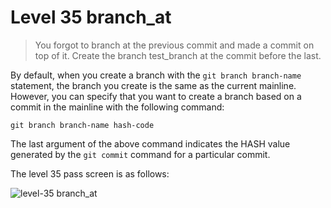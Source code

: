 
# Level 35 branch_at

> You forgot to branch at the previous commit and made a commit on top of it. Create the branch test_branch at the commit before the last.

By default, when you create a branch with the `git branch branch-name` statement, the branch you create is the same as the current mainline. However, you can specify that you want to create a branch based on a commit in the mainline with the following command:

```shell
git branch branch-name hash-code
```

The last argument of the above command indicates the HASH value generated by the `git commit` command for a particular commit.

The level 35 pass screen is as follows:

![level-35 branch_at](images/level-35-branch-at.png)
